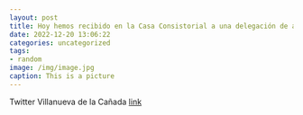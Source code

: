 ```yaml
---
layout: post
title: Hoy hemos recibido en la Casa Consistorial a una delegación de alumnos y docentes del @Colegio_Arcadia que nos han contado las i...
date: 2022-12-20 13:06:22
categories: uncategorized
tags:
- random
image: /img/image.jpg
caption: This is a picture
---
```

Twitter Villanueva de la Cañada [link](https://twitter.com/AytoVDLCanada/status/1605150933083734016)
